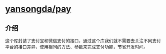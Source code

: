 # [yansongda/pay](https://packagist.org/packages/yansongda/pay)
## 介绍
这个库封装了支付宝和微信支付的接口，通过这个库我们就不需要去关注不同支付平台的接口差异，使用相同的方法、参数来完成支付功能，节省开发时间。
